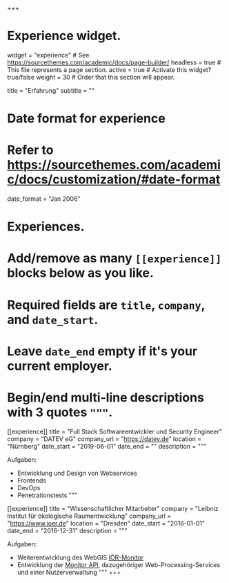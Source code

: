 +++
# Experience widget.
widget = "experience"  # See https://sourcethemes.com/academic/docs/page-builder/
headless = true  # This file represents a page section.
active = true  # Activate this widget? true/false
weight = 30  # Order that this section will appear.

title = "Erfahrung"
subtitle = ""

# Date format for experience
#   Refer to https://sourcethemes.com/academic/docs/customization/#date-format
date_format = "Jan 2006"

# Experiences.
#   Add/remove as many `[[experience]]` blocks below as you like.
#   Required fields are `title`, `company`, and `date_start`.
#   Leave `date_end` empty if it's your current employer.
#   Begin/end multi-line descriptions with 3 quotes `"""`.

[[experience]]
  title = "Full Stack Softwareentwickler und Security Engineer"
  company = "DATEV eG"
  company_url = "https://datev.de"
  location = "Nürnberg"
  date_start = "2019-06-01"
  date_end = ""
  description = """
  
  Aufgaben: 

  * Entwicklung und Design von Webservices
  * Frontends
  * DevOps
  * Penetrationstests
  """

[[experience]]
  title = "Wissenschaftlicher Mitarbeiter"
  company = "Leibniz Institut für ökologische Raumentwicklung"
  company_url = "https://www.ioer.de"
  location = "Dresden"
  date_start = "2016-01-01"
  date_end = "2016-12-31"
  description = """
  
  Aufgaben:

  * Weiterentwicklung des WebGIS <a href="/project/ioermonitor/">IÖR-Monitor</a>
  * Entwicklung der <a href="https://github.com/LorenMucha/Monitor-API" target="_blank">Monitor API<a/>, dazugehöriger Web-Processing-Services und einer Nutzerverwaltung
  """
+++
